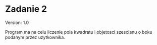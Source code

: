 # Zadanie 2
Version: 1.0

Program ma na celu liczenie pola kwadratu i objetosci szescianu o boku podanym przez uzytkownika.
